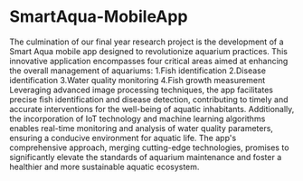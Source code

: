 # SmartAqua-MobileApp

The culmination of our final year research project is the development of a Smart Aqua mobile app designed to revolutionize aquarium practices. This innovative application encompasses four critical areas aimed at enhancing the overall management of aquariums: 
    1.Fish identification
    2.Disease identification
    3.Water quality monitoring
    4.Fish growth measurement
Leveraging advanced image processing techniques, the app facilitates precise fish identification and disease detection, contributing to timely and accurate interventions for the well-being of aquatic inhabitants. Additionally, the incorporation of IoT technology and machine learning algorithms enables real-time monitoring and analysis of water quality parameters, ensuring a conducive environment for aquatic life. The app's comprehensive approach, merging cutting-edge technologies, promises to significantly elevate the standards of aquarium maintenance and foster a healthier and more sustainable aquatic ecosystem.
